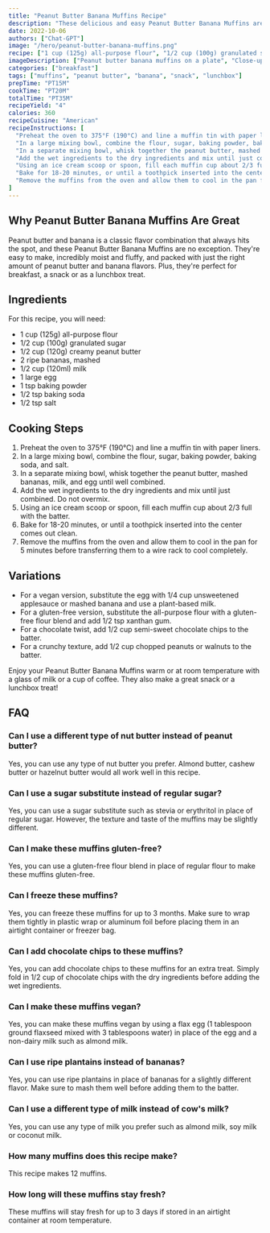 ```yaml
---
title: "Peanut Butter Banana Muffins Recipe"
description: "These delicious and easy Peanut Butter Banana Muffins are perfect for breakfast, a snack or as a lunchbox treat. They are moist, fluffy and packed with the perfect balance of peanut butter and banana flavors."
date: 2022-10-06
authors: ["Chat-GPT"]
image: "/hero/peanut-butter-banana-muffins.png"
recipe: ["1 cup (125g) all-purpose flour", "1/2 cup (100g) granulated sugar", "1/2 cup (120g) creamy peanut butter", "2 ripe bananas, mashed", "1/2 cup (120ml) milk", "1 large egg", "1 tsp baking powder", "1/2 tsp baking soda", "1/2 tsp salt"]
imageDescription: ["Peanut butter banana muffins on a plate", "Close-up of a peanut butter banana muffin", "A stack of peanut butter banana muffins", "A peanut butter banana muffin with a bite taken out of it"]
categories: ["breakfast"]
tags: ["muffins", "peanut butter", "banana", "snack", "lunchbox"]
prepTime: "PT15M"
cookTime: "PT20M"
totalTime: "PT35M"
recipeYield: "4"
calories: 360
recipeCuisine: "American"
recipeInstructions: [
  "Preheat the oven to 375°F (190°C) and line a muffin tin with paper liners.",
  "In a large mixing bowl, combine the flour, sugar, baking powder, baking soda, and salt.",
  "In a separate mixing bowl, whisk together the peanut butter, mashed bananas, milk, and egg until well combined.",
  "Add the wet ingredients to the dry ingredients and mix until just combined. Do not overmix.",
  "Using an ice cream scoop or spoon, fill each muffin cup about 2/3 full with the batter.",
  "Bake for 18-20 minutes, or until a toothpick inserted into the center comes out clean.",
  "Remove the muffins from the oven and allow them to cool in the pan for 5 minutes before transferring them to a wire rack to cool completely."
]
---
```


## Why Peanut Butter Banana Muffins Are Great

Peanut butter and banana is a classic flavor combination that always hits the spot, and these Peanut Butter Banana Muffins are no exception. They're easy to make, incredibly moist and fluffy, and packed with just the right amount of peanut butter and banana flavors. Plus, they're perfect for breakfast, a snack or as a lunchbox treat.

## Ingredients

For this recipe, you will need:

- 1 cup (125g) all-purpose flour
- 1/2 cup (100g) granulated sugar
- 1/2 cup (120g) creamy peanut butter
- 2 ripe bananas, mashed
- 1/2 cup (120ml) milk
- 1 large egg
- 1 tsp baking powder
- 1/2 tsp baking soda
- 1/2 tsp salt

## Cooking Steps

1. Preheat the oven to 375°F (190°C) and line a muffin tin with paper liners.
2. In a large mixing bowl, combine the flour, sugar, baking powder, baking soda, and salt.
3. In a separate mixing bowl, whisk together the peanut butter, mashed bananas, milk, and egg until well combined.
4. Add the wet ingredients to the dry ingredients and mix until just combined. Do not overmix.
5. Using an ice cream scoop or spoon, fill each muffin cup about 2/3 full with the batter.
6. Bake for 18-20 minutes, or until a toothpick inserted into the center comes out clean.
7. Remove the muffins from the oven and allow them to cool in the pan for 5 minutes before transferring them to a wire rack to cool completely.

## Variations

- For a vegan version, substitute the egg with 1/4 cup unsweetened applesauce or mashed banana and use a plant-based milk.
- For a gluten-free version, substitute the all-purpose flour with a gluten-free flour blend and add 1/2 tsp xanthan gum.
- For a chocolate twist, add 1/2 cup semi-sweet chocolate chips to the batter.
- For a crunchy texture, add 1/2 cup chopped peanuts or walnuts to the batter.

Enjoy your Peanut Butter Banana Muffins warm or at room temperature with a glass of milk or a cup of coffee. They also make a great snack or a lunchbox treat!

## FAQ

### Can I use a different type of nut butter instead of peanut butter?

Yes, you can use any type of nut butter you prefer. Almond butter, cashew butter or hazelnut butter would all work well in this recipe.

### Can I use a sugar substitute instead of regular sugar?

Yes, you can use a sugar substitute such as stevia or erythritol in place of regular sugar. However, the texture and taste of the muffins may be slightly different.

### Can I make these muffins gluten-free?

Yes, you can use a gluten-free flour blend in place of regular flour to make these muffins gluten-free.

### Can I freeze these muffins?

Yes, you can freeze these muffins for up to 3 months. Make sure to wrap them tightly in plastic wrap or aluminum foil before placing them in an airtight container or freezer bag.

### Can I add chocolate chips to these muffins?

Yes, you can add chocolate chips to these muffins for an extra treat. Simply fold in 1/2 cup of chocolate chips with the dry ingredients before adding the wet ingredients.

### Can I make these muffins vegan?

Yes, you can make these muffins vegan by using a flax egg (1 tablespoon ground flaxseed mixed with 3 tablespoons water) in place of the egg and a non-dairy milk such as almond milk.

### Can I use ripe plantains instead of bananas?

Yes, you can use ripe plantains in place of bananas for a slightly different flavor. Make sure to mash them well before adding them to the batter.

### Can I use a different type of milk instead of cow's milk?

Yes, you can use any type of milk you prefer such as almond milk, soy milk or coconut milk.

### How many muffins does this recipe make?

This recipe makes 12 muffins.

### How long will these muffins stay fresh?

These muffins will stay fresh for up to 3 days if stored in an airtight container at room temperature.